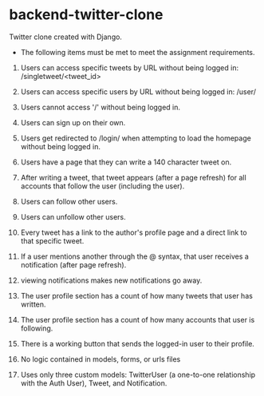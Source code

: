 # backend-twitter-clone
Twitter clone created with Django.

- The following items must be met to meet the assignment requirements.

1) Users can access specific tweets by URL without being logged in:
    /singletweet/<tweet_id>

2) Users can access specific users by URL without being logged in:
    /user/<username>
    
3) Users cannot access '/' without being logged in.

4) Users can sign up on their own.

5) Users get redirected to /login/ when attempting to load the homepage without being logged in.

6) Users have a page that they can write a 140 character tweet on.

7) After writing a tweet, that tweet appears (after a page refresh) for all accounts that follow the user (including the user).

8) Users can follow other users.

9) Users can unfollow other users.

10) Every tweet has a link to the author's profile page and a direct link to that specific tweet.

11) If a user mentions another through the @ syntax, that user receives a notification (after page refresh).

12) viewing notifications makes new notifications go away.

13) The user profile section has a count of how many tweets that user has written.

14) The user profile section has a count of how many accounts that user is following.

15) There is a working button that sends the logged-in user to their profile.

16) No logic contained in models, forms, or urls files

17) Uses only three custom models: TwitterUser (a one-to-one relationship with the Auth User), Tweet, and Notification.

